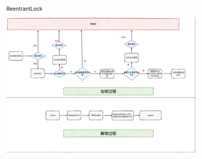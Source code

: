 ReentrantLock

![image-20210707164657053](https://raw.githubusercontent.com/wanxianbo/pic-bed/main/img/2021/07/20210707164658.png)